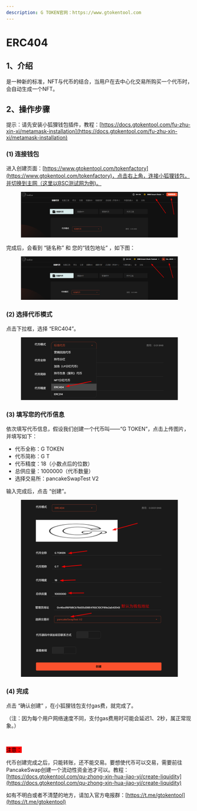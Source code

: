 ```yaml
---
description: G TOKEN官网：https://www.gtokentool.com
---
```


# ERC404

## 1、介绍

是一种新的标准，NFT与代币的结合，当用户在去中心化交易所购买一个代币时，会自动生成一个NFT。

## 2、操作步骤

提示：请先安装小狐狸钱包插件，教程：[https://docs.gtokentool.com/fu-zhu-xin-xi/metamask-installation](https://docs.gtokentool.com/fu-zhu-xin-xi/metamask-installation)

### (1) 连接钱包

进入创建页面：[https://www.gtokentool.com/tokenfactory](https://www.gtokentool.com/tokenfactory)，点击右上角，连接小狐狸钱包，并切换到主网（这里以BSC测试网为例)。

<figure><img src="../.gitbook/assets/image (122).png" alt=""><figcaption></figcaption></figure>

完成后，会看到 “链名称” 和 您的“钱包地址” ，如下图：

<figure><img src="../.gitbook/assets/image (123).png" alt=""><figcaption></figcaption></figure>

### (2) 选择代币模式

点击下拉框，选择 “ERC404”。

<figure><img src="../.gitbook/assets/image (229).png" alt=""><figcaption></figcaption></figure>

### (3) 填写您的代币信息

依次填写代币信息，假设我们创建一个代币叫——“G TOKEN”，点击上传图片，并填写如下：

* 代币全称：G TOKEN
* 代币简称：G T
* 代币精度：18（小数点后的位数）
* 总供应量：1000000（代币数量）
* 选择交易所：pancakeSwapTest V2

输入完成后，点击 “创建”。

<figure><img src="../.gitbook/assets/000 (18).jpg" alt=""><figcaption></figcaption></figure>

### (4) 完成

点击 “确认创建” ，在小狐狸钱包支付gas费，就完成了。

（注：因为每个用户网络速度不同，支付gas费用时可能会延迟1、2秒，属正常现象。）

<figure><img src="https://lh7-us.googleusercontent.com/DlgfMu8mPTlR_aNQgEinJJhHoCjN1Qry1P_YMPQ0p28PpNO1p-iRJOopJuHRx6EohVvGOGNR8J4EaVjhW2WL65C18LLKzJOQJtmsCdtMIyNyGhMwA1zdrcQ__wrp5k3eTXMg6_zzWT6-Cw4-os5k4ys" alt=""><figcaption></figcaption></figure>

<mark style="background-color:red;">注意：</mark>

代币创建完成之后，只能转账，还不能交易。要想使代币可以交易，需要前往PancakeSwap创建一个流动性资金池才可以。教程：[https://docs.gtokentool.com/qu-zhong-xin-hua-jiao-yi/create-liquidity](https://docs.gtokentool.com/qu-zhong-xin-hua-jiao-yi/create-liquidity)



如有不明白或者不清楚的地方，请加入官方电报群：[https://t.me/gtokentool](https://t.me/gtokentool)
